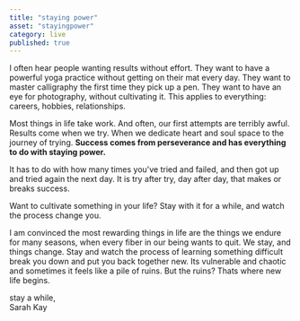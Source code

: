 ```yaml
---
title: "staying power"
asset: "stayingpower" 
category: live
published: true
---
```


I often hear people wanting results without effort. They want to have a powerful yoga practice without getting on their mat every day. They want to master calligraphy the first time they pick up a pen. They want to have an eye for photography, without cultivating it. This applies to everything: careers, hobbies, relationships.

Most things in life take work. And often, our first attempts are terribly awful. Results come when we try. When we dedicate heart and soul space to the journey of trying. **Success comes from perseverance and has everything to do with staying power.**

It has to do with how many times you've tried and failed, and then got up and tried again the next day. It is try after try, day after day, that makes or breaks success. 

Want to cultivate something in your life? Stay with it for a while, and watch the process change you.

I am convinced the most rewarding things in life are the things we endure for many seasons, when every fiber in our being wants to quit. We stay, and things change. Stay and watch the process of learning something difficult break you down and put you back together new. Its vulnerable and chaotic and sometimes it feels like a pile of ruins. But the ruins? Thats where new life begins.

stay a while,
</br> Sarah Kay
